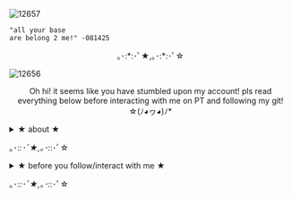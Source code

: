 ![12657](https://github.com/user-attachments/assets/df434e8f-1583-4769-a19e-e2865b5c2005)

```
"all your base
are belong 2 me!" -081425
```

<p align="center"> ｡･:*:･ﾟ★,｡･:*:･ﾟ☆
  
![12656](https://github.com/user-attachments/assets/278f3d69-b4ab-488a-a387-c4caf91be843)


<p align="center">Oh hi! it seems like you have stumbled upon my account! pls read everything below before interacting with me on PT and following my git! ☆(ﾉ◕ヮ◕)ﾉ*
  
<details>

<summary> ★ about ★ </summary>

![12602](https://github.com/user-attachments/assets/4f16b8cf-dc67-412a-958f-16e7024a1994)


☆ i usually go by the name, mari but you can also call me n7 if you want! you will usually see me on the forsaken area in my 007n7 skins with my best friends: [cass](https://github.com/CASTRONXVA) , [zep](https://github.com/Zepphyrite) , and [shads](https://github.com/thefakecultist)

my pronouns are she/her but i don't mind being being called as they/them too (cause i usually use alot of male characters as my ponies in PT.) 

i am an artist/writer who's over 18 as well and i usually draw original characters most entirely.

i heavily kin 007n7 from forsaken. i'm also a yumejoshi (non-sharing mostly) and i also love canon x oc.

</details>

｡･:*:･ﾟ★,｡･:*:･ﾟ☆

<details>
  
<summary> ★ before you follow/interact with me ★ </summary>

![12603](https://github.com/user-attachments/assets/e5d0be08-bdca-47dc-9973-1eb67e2218e3)

☆ i'm a semi-verbal/non-verbal so i'll barely talk unless you're one of my close friends cause 

☆ i don't mind if you guys do some c+h with me 

i am an artist/writer who's over 18 as well and i usually draw original characters most entirely.

i heavily kin 007n7 from forsaken. i'm also a yumejoshi (non-sharing mostly) and i also love canon x oc.

</details>

｡･:*:･ﾟ★,｡･:*:･ﾟ☆
